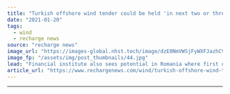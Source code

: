 ```yaml
---
title: "Turkish offshore wind tender could be held 'in next two or three years', says World Bank"
date: "2021-01-20"
tags: 
  - wind
  - recharge news
source: "recharge news"
image_url: "https://images-global.nhst.tech/image/dzE0NmVWSjFyWXFJazhCVCtrMlEzN2l3MTZGbzIwMVJhWWxKZktSYU42az0=/nhst/binary/9960b4bede94a33246672176a3f06fae"
image_fp: "/assets/img/post_thumbnails/44.jpg"
lead: "Financial institute also sees potential in Romania where first offshore wind legislation is being mulled"
article_url: "https://www.rechargenews.com/wind/turkish-offshore-wind-tender-could-be-held-in-next-two-or-three-years-says-world-bank/2-1-948061"
---
```


---
